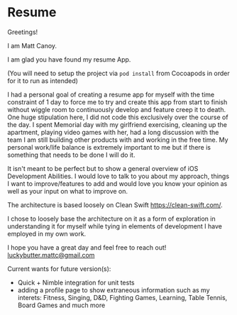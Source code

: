 # Resume

Greetings!

I am Matt Canoy. 

I am glad you have found my resume App. 

(You will need to setup the project via `pod install` from Cocoapods in order for it to run as intended)

I had a personal goal of creating a resume app for myself with the time constraint of 1 day to force me to try and create this app from start to finish without wiggle room to continuously develop and feature creep it to death. One huge stipulation here, I did not code this exclusively over the course of the day. I spent Memorial day with my girlfriend exercising, cleaning up the apartment, playing video games with her, had a long discussion with the team I am still building other products with and working in the free time. My personal work/life balance is extremely important to me but if there is something that needs to be done I will do it.

It isn't meant to be perfect but to show a general overview of iOS Development Abilities. I would love to talk to you about my approach, things I want to improve/features to add and would love you know your opinion as well as your input on what to improve on.

The architecture is based loosely on Clean Swift https://clean-swift.com/. 

I chose to loosely base the architecture on it as a form of exploration in understanding it for myself while tying in elements of development I have employed in my own work.

I hope you have a great day and feel free to reach out!
luckybutter.mattc@gmail.com

Current wants for future version(s):
- Quick + Nimble integration for unit tests
- adding a profile page to show extraneous information such as my interets: Fitness, Singing, D&D, Fighting Games, Learning, Table Tennis, Board Games and much more
